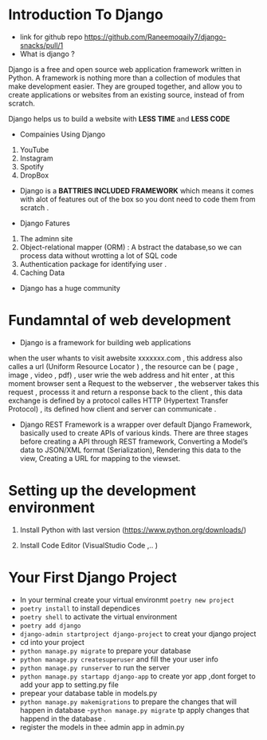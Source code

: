 # Introduction To Django 
- link for github repo https://github.com/Raneemoqaily7/django-snacks/pull/1
- What is django ?

 Django is a free and open source web application framework written in Python. A framework is nothing more than a collection of modules that make development easier. They are grouped together, and allow you to create applications or websites from an existing source, instead of from scratch.

 Django helps us to build a website with  **LESS TIME** and **LESS CODE**

 - Compainies Using Django 
 1.  YouTube 
 2. Instagram
 3. Spotify
 4. DropBox

 -  Django is a **BATTRIES INCLUDED FRAMEWORK** which means it comes with alot of features out of the box so you dont need to code them from scratch .

 - Django Fatures
 1. The adminn site 
 2. Object-relational mapper (ORM) : A bstract the database,so we can process data without wrotting a lot of SQL code 
 3. Authentication package for identifying user .
 4. Caching Data 

 - Django has a huge community 

# Fundamntal of web development 
- Django is a framework for building web applications 

when the user whants to visit awebsite xxxxxxx.com , this address also calles a url (Uniform Resource Locator ) , the resource can be ( page , image , video , pdf)   , user wrie the web address and hit enter , at this moment browser sent a Request to the webserver  , the webserver takes this request , processs it and return a response back to the client , this data exchange is defined by a protocol calles HTTP (Hypertext Transfer Protocol) , its defined how client and server can communicate .

- Django REST Framework is a wrapper over default Django Framework, basically used to create APIs of various kinds. There are three stages before creating a API through REST framework, Converting a Model’s data to JSON/XML format (Serialization), Rendering this data to the view, Creating a URL for mapping to the viewset.

# Setting up the development environment 
1. Install Python with last version (https://www.python.org/downloads/)

2. Install Code Editor (VisualStudio Code  ,.. )


# Your First Django Project 

- In your terminal create your virtual environmt `poetry new project`
- `poetry install` to install dependices
- `poetry shell` to activate the virtual environment 
- `poetry add django`
- `django-admin startproject django-project` to creat your django project 
- cd into your project 
- `python manage.py migrate`  to prepare your database  
- `python manage.py createsuperuser` and fill the your user info 
- `python manage.py runserver` to run the server 
- `python manage.py startapp django-app` to create yor app ,dont forget to add your app to setting.py file 
- prepear your database table in models.py 
- `python manage.py makemigrations`  to prepare the changes that will happen in database 
-`python manage.py migrate` tp apply changes that happend in the database . 
- register the models in thee admin app in admin.py  

